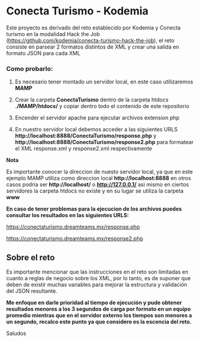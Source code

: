 # Conecta Turismo - Kodemia
Este proyecto es derivado del reto establecido por Kodemia y Conecta turismo en la modalidad Hack the Job (https://github.com/kodemia/conecta-turismo-hack-the-job), el reto consiste en parsear 2 formatos distintos de XML y crear una salida en formato JSON para cada XML


### Como probarlo:

1) Es necesario tener montado un servidor local, en este caso utilizaremos **MAMP**

2) Crear la carpeta **ConectaTurismo** dentro de la carpeta htdocs **./MAMP/htdocs/** y copiar dentro todo el contenido de este repositorio 

3) Encender el servidor apache para ejecutar archivos extension php

4) En nuestro servidor local debemos acceder a las siguientes URLS  **http://localhost:8888/ConectaTurismo/response.php** y **http://localhost:8888/ConectaTurismo/response2.php** para formatear el XML response.xml y response2.xml respectivamente

**Nota**

Es importante conocer la direccion de nuesto servidor local, ya que en este ejemplo MAMP utiliza como direccion local **http://localhost:8888** en otros casos podria ser **http://localhost/** o **http://127.0.0.1/** asi mismo en ciertos servidores la carpeta htdocs no existe y en su lugar se utiliza la carpeta **www**


**En caso de tener problemas para la ejecucion de los archivos puedes consultar los resultados en las siguientes URLS:**

https://conectaturismo.dreamteams.mx/response.php

https://conectaturismo.dreamteams.mx/response2.php

## Sobre el reto

Es importante mencionar que las instrucciones en el reto son limitadas en cuanto a reglas de negocio sobre los XML, por lo tanto, es de suponer que deben de existir muchas variables para mejorar la estructura y validación del JSON resultante.

**Me enfoque en darle prioridad al tiempo de ejecución y pude obtener resultados menores a los 3 segundos de carga por formato en un equipo promedio mientras que en el servidor externo los tiempos son menores a un segundo, recalco este punto ya que considero es la escencia del reto.**

Saludos

